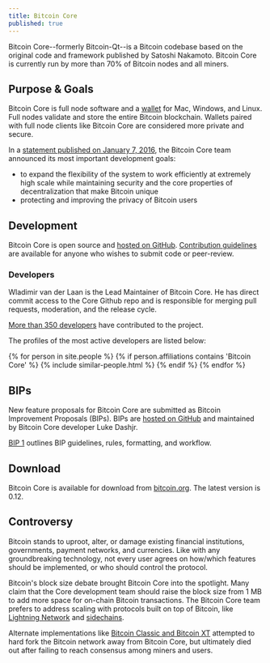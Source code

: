 ```yaml
---
title: Bitcoin Core
published: true
---
```

Bitcoin Core--formerly Bitcoin-Qt--is a Bitcoin codebase based on the original code and framework published by Satoshi Nakamoto. Bitcoin Core is currently run by more than 70% of Bitcoin nodes and all miners. 

## Purpose & Goals

Bitcoin Core is full node software and a [wallet](/en/find-the-best-bitcoin-wallet/) for Mac, Windows, and Linux. Full nodes validate and store the entire Bitcoin blockchain. Wallets paired with full node clients like Bitcoin Core are considered more private and secure.

In a [statement published on January 7, 2016](https://bitcoincore.org/en/2016/01/07/statement/), the Bitcoin Core team announced its most important development goals:  

* to expand the flexibility of the system to work efficiently at extremely high scale while maintaining security and the core properties of decentralization that make Bitcoin unique
* protecting and improving the privacy of Bitcoin users

## Development

Bitcoin Core is open source and [hosted on GitHub](https://github.com/bitcoin/bitcoin/graphs/contributors). [Contribution guidelines](https://bitcoincore.org/en/faq/contributing-code/) are available for anyone who wishes to submit code or peer-review.   

### Developers

Wladimir van der Laan is the Lead Maintainer of Bitcoin Core. He has direct commit access to the Core Github repo and is responsible for merging pull requests, moderation, and the release cycle. 

[More than 350 developers](https://github.com/bitcoin/bitcoin/graphs/contributors) have contributed to the project. 

The profiles of the most active developers are listed below: 

<div class="similar-people-wrap">
{% for person in site.people %}
{% if person.affiliations contains 'Bitcoin Core' %}
{% include similar-people.html %}
{% endif %}
{% endfor %}
</div>

## BIPs

New feature proposals for Bitcoin Core are submitted as Bitcoin Improvement Proposals (BIPs). BIPs are [hosted on GitHub](https://github.com/bitcoin/bips/) and maintained by Bitcoin Core developer Luke Dashjr. 

[BIP 1](https://github.com/bitcoin/bips/blob/master/bip-0001.mediawiki) outlines BIP guidelines, rules, formatting, and workflow. 

## Download

Bitcoin Core is available for download from [bitcoin.org](https://bitcoin.org/en/download). The latest version is 0.12. 

## Controversy

Bitcoin stands to uproot, alter, or damage existing financial institutions, governments, payment networks, and currencies. Like with any groundbreaking technology, not every user agrees on how/which features should be implemented, or who should control the protocol. 

Bitcoin's block size debate brought Bitcoin Core into the spotlight. Many claim that the Core development team should raise the block size from 1 MB to add more space for on-chain Bitcoin transactions. The Bitcoin Core team prefers to address scaling with protocols built on top of Bitcoin, like [Lightning Network](/adam-back-lightning-network/) and [sidechains](/what-are-sidechains/).  

Alternate implementations like [Bitcoin Classic and Bitcoin XT](https://bitcoinmagazine.com/articles/unlimited-classic-and-bitpay-core-bitcoin-s-new-kids-on-the-blockchain-1452705977) attempted to hard fork the Bitcoin network away from Bitcoin Core, but ultimately died out after failing to reach consensus among miners and users. 